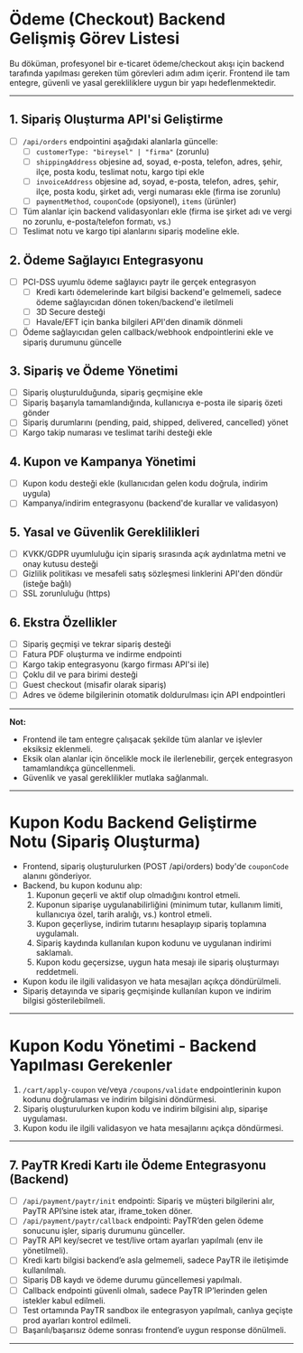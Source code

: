 # Ödeme (Checkout) Backend Gelişmiş Görev Listesi

Bu döküman, profesyonel bir e-ticaret ödeme/checkout akışı için backend tarafında yapılması gereken tüm görevleri adım adım içerir. Frontend ile tam entegre, güvenli ve yasal gerekliliklere uygun bir yapı hedeflenmektedir.

---

## 1. Sipariş Oluşturma API'si Geliştirme
- [ ] `/api/orders` endpointini aşağıdaki alanlarla güncelle:
  - [ ] `customerType: "bireysel" | "firma"` (zorunlu)
  - [ ] `shippingAddress` objesine ad, soyad, e-posta, telefon, adres, şehir, ilçe, posta kodu, teslimat notu, kargo tipi ekle
  - [ ] `invoiceAddress` objesine ad, soyad, e-posta, telefon, adres, şehir, ilçe, posta kodu, şirket adı, vergi numarası ekle (firma ise zorunlu)
  - [ ] `paymentMethod`, `couponCode` (opsiyonel), `items` (ürünler)
- [ ] Tüm alanlar için backend validasyonları ekle (firma ise şirket adı ve vergi no zorunlu, e-posta/telefon formatı, vs.)
- [ ] Teslimat notu ve kargo tipi alanlarını sipariş modeline ekle.

## 2. Ödeme Sağlayıcı Entegrasyonu
- [ ] PCI-DSS uyumlu ödeme sağlayıcı paytr ile gerçek entegrasyon
  - [ ] Kredi kartı ödemelerinde kart bilgisi backend'e gelmemeli, sadece ödeme sağlayıcıdan dönen token/backend'e iletilmeli
  - [ ] 3D Secure desteği
  - [ ] Havale/EFT için banka bilgileri API'den dinamik dönmeli
- [ ] Ödeme sağlayıcıdan gelen callback/webhook endpointlerini ekle ve sipariş durumunu güncelle

## 3. Sipariş ve Ödeme Yönetimi
- [ ] Sipariş oluşturulduğunda, sipariş geçmişine ekle
- [ ] Sipariş başarıyla tamamlandığında, kullanıcıya e-posta ile sipariş özeti gönder
- [ ] Sipariş durumlarını (pending, paid, shipped, delivered, cancelled) yönet
- [ ] Kargo takip numarası ve teslimat tarihi desteği ekle

## 4. Kupon ve Kampanya Yönetimi
- [ ] Kupon kodu desteği ekle (kullanıcıdan gelen kodu doğrula, indirim uygula)
- [ ] Kampanya/indirim entegrasyonu (backend'de kurallar ve validasyon)

## 5. Yasal ve Güvenlik Gereklilikleri
- [ ] KVKK/GDPR uyumluluğu için sipariş sırasında açık aydınlatma metni ve onay kutusu desteği
- [ ] Gizlilik politikası ve mesafeli satış sözleşmesi linklerini API'den döndür (isteğe bağlı)
- [ ] SSL zorunluluğu (https)

## 6. Ekstra Özellikler
- [ ] Sipariş geçmişi ve tekrar sipariş desteği
- [ ] Fatura PDF oluşturma ve indirme endpointi
- [ ] Kargo takip entegrasyonu (kargo firması API'si ile)
- [ ] Çoklu dil ve para birimi desteği
- [ ] Guest checkout (misafir olarak sipariş)
- [ ] Adres ve ödeme bilgilerinin otomatik doldurulması için API endpointleri

---

**Not:**
- Frontend ile tam entegre çalışacak şekilde tüm alanlar ve işlevler eksiksiz eklenmeli.
- Eksik olan alanlar için öncelikle mock ile ilerlenebilir, gerçek entegrasyon tamamlandıkça güncellenmeli.
- Güvenlik ve yasal gereklilikler mutlaka sağlanmalı.

---
# Kupon Kodu Backend Geliştirme Notu (Sipariş Oluşturma)

- Frontend, sipariş oluşturulurken (POST /api/orders) body'de `couponCode` alanını gönderiyor.
- Backend, bu kupon kodunu alıp:
  1. Kuponun geçerli ve aktif olup olmadığını kontrol etmeli.
  2. Kuponun siparişe uygulanabilirliğini (minimum tutar, kullanım limiti, kullanıcıya özel, tarih aralığı, vs.) kontrol etmeli.
  3. Kupon geçerliyse, indirim tutarını hesaplayıp sipariş toplamına uygulamalı.
  4. Sipariş kaydında kullanılan kupon kodunu ve uygulanan indirimi saklamalı.
  5. Kupon kodu geçersizse, uygun hata mesajı ile sipariş oluşturmayı reddetmeli.
- Kupon kodu ile ilgili validasyon ve hata mesajları açıkça döndürülmeli.
- Sipariş detayında ve sipariş geçmişinde kullanılan kupon ve indirim bilgisi gösterilebilmeli.

---
# Kupon Kodu Yönetimi - Backend Yapılması Gerekenler

1. `/cart/apply-coupon` ve/veya `/coupons/validate` endpointlerinin kupon kodunu doğrulaması ve indirim bilgisini döndürmesi.
2. Sipariş oluşturulurken kupon kodu ve indirim bilgisini alıp, siparişe uygulaması.
3. Kupon kodu ile ilgili validasyon ve hata mesajlarını açıkça döndürmesi.

---

## 7. PayTR Kredi Kartı ile Ödeme Entegrasyonu (Backend)

- [ ] `/api/payment/paytr/init` endpointi: Sipariş ve müşteri bilgilerini alır, PayTR API’sine istek atar, iframe_token döner.
- [ ] `/api/payment/paytr/callback` endpointi: PayTR’den gelen ödeme sonucunu işler, sipariş durumunu günceller.
- [ ] PayTR API key/secret ve test/live ortam ayarları yapılmalı (env ile yönetilmeli).
- [ ] Kredi kartı bilgisi backend’e asla gelmemeli, sadece PayTR ile iletişimde kullanılmalı.
- [ ] Sipariş DB kaydı ve ödeme durumu güncellemesi yapılmalı.
- [ ] Callback endpointi güvenli olmalı, sadece PayTR IP’lerinden gelen istekler kabul edilmeli.
- [ ] Test ortamında PayTR sandbox ile entegrasyon yapılmalı, canlıya geçişte prod ayarları kontrol edilmeli.
- [ ] Başarılı/başarısız ödeme sonrası frontend’e uygun response dönülmeli.

--- 
